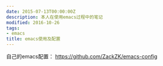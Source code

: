 ```yaml
---
date: 2015-07-13T00:00:00Z
description: 本人在使用emacs过程中的笔记
modified: 2016-10-26
tags:
- emacs
title: emacs使用及配置
---
```


自己的emacs配置： https://github.com/ZackZK/emacs-config

